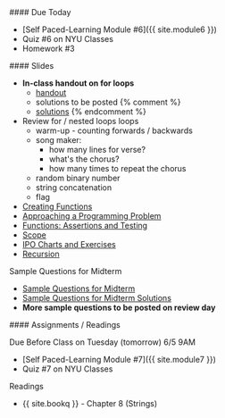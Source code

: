 <article class="due" markdown="block">
####  Due Today

* [Self Paced-Learning Module #6]({{ site.module6 }})
* Quiz #6 on NYU Classes
* Homework #3

<!--
* Homework
-->

</article>

<article class="slides" markdown="block">
####  Slides

* __In-class handout on for loops__
    * [handout](resources/handouts/in-class/for-loops-nested-cond.pdf)
    * solutions to be posted
    {% comment %}
    * [solutions](resources/handouts/in-class/for-loops-nested-cond-solutions.pdf)
    {% endcomment %}
* Review for / nested loops loops
	* warm-up - counting forwards / backwards
	* song maker:
		* how many lines for verse?
		* what's the chorus?
		* how many times to repeat the chorus
	* random binary number
	* string concatenation
	* flag
* [Creating Functions](classes/12/returning_values.html)
* [Approaching a Programming Problem](classes/12/dicewars.html)
* [Functions: Assertions and Testing](classes/13/functions_assertions_testing.html)
* [Scope](classes/13/scope.html)
* [IPO Charts and Exercises](classes/13/ipo_function_exercises.html)
* [Recursion](classes/13/recursion.html)

Sample Questions for Midterm

* [Sample Questions for Midterm](resources/handouts/midterm_1/midterm_1_practice.pdf)
* [Sample Questions for Midterm Solutions](resources/handouts/midterm_1/midterm_1_practice_solutions.pdf)
* __More sample questions to be posted on review day__ 

<!--
* [Slides](classes/01/intro.html)
-->

</article>

<article class="assignments" markdown="block">
####  Assignments / Readings		

Due Before Class on Tuesday (tomorrow) 6/5 9AM

* [Self Paced-Learning Module #7]({{ site.module7 }})
* Quiz #7 on NYU Classes

Readings

* {{ site.bookq }} - Chapter 8 (Strings)

</article>

